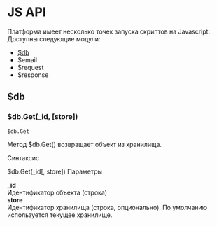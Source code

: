 # JS API

Платформа имеет несколько точек запуска скриптов на Javascript.
Доступны следующие модули:
* [$db](#db)
* $email
* $request
* $response

<a name="db"></a>
## $db


### $db.Get(_id, [store])

```$db.Get```

Метод $db.Get() возвращает объект из хранилища. 

Синтаксис  

$db.Get(_id[, store])
Параметры

**_id**   
    Идентификатор объекта (строка)  
**store**  
    Идентификатор хранилища (строка, опционально). По умолчанию используется текущее хранилище.


